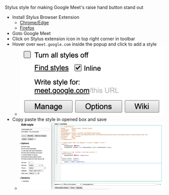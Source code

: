 Stylus style for making Google Meet's raise hand button stand out

- Install Stylus Browser Extension
  - [Chrome/Edge](https://chrome.google.com/webstore/detail/stylus/clngdbkpkpeebahjckkjfobafhncgmne/)
  - [Firefox](https://addons.mozilla.org/en-US/firefox/addon/styl-us/)
- Goto Google Meet
- Click on Stylus extension icon in top right corner in toolbar
- Hover over `meet.google.com` inside the popup and click to add a style
    - ![](img/sc_1.png)
- Copy paste the style in opened box and save
    - ![](img/sc_2.png)

